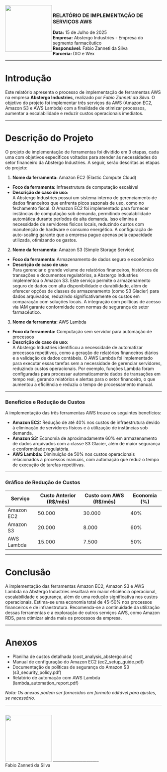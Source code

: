 <img src="https://github.com/fzanneti/wex-e2e-csharp/blob/main/study_material/08IntroductionToTheCloudWithAWS/ChallengeReducePharmacyCostsWithAWS/assets/images/logo.png" width=150px align="left">

### RELATÓRIO DE IMPLEMENTAÇÃO DE SERVIÇOS AWS

**Data:** 15 de Julho de 2025  
**Empresa:** Abstergo Industries - Empresa do segmento farmacêutico  
**Responsável:** Fabio Zanneti da Silva  
**Parceria:** DIO e Wex

---

# Introdução

Este relatório apresenta o processo de implementação de ferramentas AWS na empresa **Abstergo Industries**, realizado por *Fabio Zanneti da Silva*. O objetivo do projeto foi implementar três serviços da AWS (Amazon EC2, Amazon S3 e AWS Lambda) com a finalidade de otimizar processos, aumentar a escalabilidade e reduzir custos operacionais imediatos.

---

# Descrição do Projeto

O projeto de implementação de ferramentas foi dividido em 3 etapas, cada uma com objetivos específicos voltados para atender às necessidades do setor financeiro da Abstergo Industries. A seguir, serão descritas as etapas do projeto:

1. **Nome da ferramenta:** Amazon EC2 (Elastic Compute Cloud)  
- **Foco da ferramenta:** Infraestrutura de computação escalável  
- **Descrição de caso de uso:**  
  A Abstergo Industries possui um sistema interno de gerenciamento de dados financeiros que enfrenta picos sazonais de uso, como no fechamento fiscal. O Amazon EC2 foi implementado para fornecer instâncias de computação sob demanda, permitindo escalabilidade automática durante períodos de alta demanda. Isso elimina a necessidade de servidores físicos locais, reduzindo custos com manutenção de hardware e consumo energético. A configuração de auto-scaling garante que a empresa pague apenas pela capacidade utilizada, otimizando os gastos.

    

2. **Nome da ferramenta:** Amazon S3 (Simple Storage Service)  
- **Foco da ferramenta:** Armazenamento de dados seguro e econômico  
- **Descrição de caso de uso:**  
  Para gerenciar o grande volume de relatórios financeiros, históricos de transações e documentos regulatórios, a Abstergo Industries implementou o Amazon S3. Este serviço permite o armazenamento seguro de dados com alta disponibilidade e durabilidade, além de oferecer opções de classes de armazenamento (como S3 Glacier) para dados arquivados, reduzindo significativamente os custos em comparação com soluções locais. A integração com políticas de acesso via IAM garante conformidade com normas de segurança do setor farmacêutico.

3. **Nome da ferramenta:** AWS Lambda  
- **Foco da ferramenta:** Computação sem servidor para automação de processos  
- **Descrição de caso de uso:**  
  A Abstergo Industries identificou a necessidade de automatizar processos repetitivos, como a geração de relatórios financeiros diários e a validação de dados contábeis. O AWS Lambda foi implementado para executar essas tarefas sem a necessidade de gerenciar servidores, reduzindo custos operacionais. Por exemplo, funções Lambda foram configuradas para processar automaticamente dados de transações em tempo real, gerando relatórios e alertas para o setor financeiro, o que aumentou a eficiência e reduziu o tempo de processamento manual.  

---

### Benefícios e Redução de Custos

A implementação das três ferramentas AWS trouxe os seguintes benefícios:  
- **Amazon EC2:** Redução de até 40% nos custos de infraestrutura devido à eliminação de servidores físicos e à utilização de instâncias sob demanda.  
- **Amazon S3:** Economia de aproximadamente 60% em armazenamento de dados arquivados com a classe S3 Glacier, além de maior segurança e conformidade regulatória.  
- **AWS Lambda:** Diminuição de 50% nos custos operacionais relacionados a processos manuais, com automação que reduz o tempo de execução de tarefas repetitivas. 

---

### Gráfico de Redução de Custos

| Serviço       | Custo Anterior (R$/mês) | Custo com AWS (R$/mês) | Economia (%) |
|---------------|-------------------------|------------------------|--------------|
| Amazon EC2    | 50.000                  | 30.000                 | 40%          |
| Amazon S3     | 20.000                  | 8.000                  | 60%          |
| AWS Lambda    | 15.000                  | 7.500                  | 50%          |

---

# Conclusão

A implementação das ferramentas Amazon EC2, Amazon S3 e AWS Lambda na Abstergo Industries resultará em maior eficiência operacional, escalabilidade e segurança, além de uma redução significativa nos custos operacionais. Estima-se uma economia total de 45-50% nos processos financeiros e de infraestrutura. Recomenda-se a continuidade da utilização dessas ferramentas e a exploração de outros serviços AWS, como Amazon RDS, para otimizar ainda mais os processos da empresa.

---

# Anexos

- Planilha de custos detalhada (cost_analysis_abstergo.xlsx)  
- Manual de configuração do Amazon EC2 (ec2_setup_guide.pdf)  
- Documentação de políticas de segurança do Amazon S3 (s3_security_policy.pdf)  
- Relatório de automação com AWS Lambda (lambda_automation_report.pdf)  

*Nota: Os anexos podem ser fornecidos em formato editável para ajustes, se necessário.*

---
<br>
<img src="https://github.com/fzanneti/wex-e2e-csharp/blob/main/study_material/08IntroductionToTheCloudWithAWS/ChallengeReducePharmacyCostsWithAWS/assets/images/ass.png" width="150px">   
_______________________<br>                    
Fabio Zanneti da Silva<br>